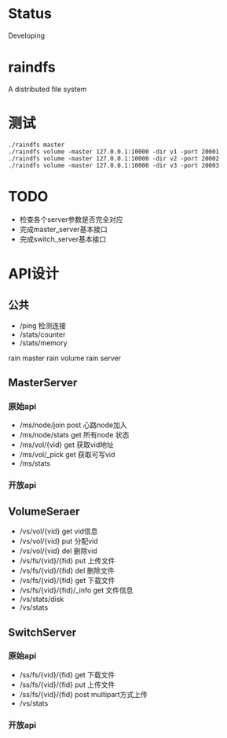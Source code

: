 # Status
Developing

# raindfs
A distributed file system

# 测试
```shell
./raindfs master
./raindfs volume -master 127.0.0.1:10000 -dir v1 -port 20001
./raindfs volume -master 127.0.0.1:10000 -dir v2 -port 20002
./raindfs volume -master 127.0.0.1:10000 -dir v3 -port 20003
```

# TODO
* 检查各个server参数是否完全对应
* 完成master_server基本接口
* 完成switch_server基本接口

# API设计
## 公共
* /ping 检测连接
* /stats/counter
* /stats/memory

rain master
rain volume
rain server

## MasterServer
### 原始api
* /ms/node/join            post 心路node加入
* /ms/node/stats           get  所有node 状态
* /ms/vol/{vid}            get  获取vid地址
* /ms/vol/_pick            get  获取可写vid
* /ms/stats
### 开放api

## VolumeSeraer
* /vs/vol/{vid}             get vid信息
* /vs/vol/{vid}             put 分配vid
* /vs/vol/{vid}             del 删除vid
* /vs/fs/{vid}/{fid}        put 上传文件
* /vs/fs/{vid}/{fid}        del 删除文件
* /vs/fs/{vid}/{fid}        get 下载文件
* /vs/fs/{vid}/{fid}/_info  get 文件信息
* /vs/stats/disk
* /vs/stats

## SwitchServer
### 原始api
* /ss/fs/{vid}/{fid} get 下载文件
* /ss/fs/{vid}/{fid} put 上传文件
* /ss/fs/{vid}/{fid} post multipart方式上传
* /vs/stats
### 开放api
